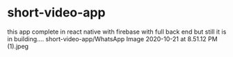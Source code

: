 # short-video-app
this app complete in react native with firebase with full back end 
but still it is in building....
short-video-app/WhatsApp Image 2020-10-21 at 8.51.12 PM (1).jpeg
